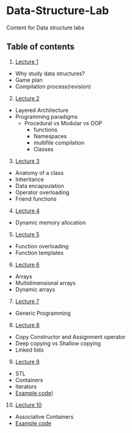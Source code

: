 # Data-Structure-Lab
Content for Data structure labs


## Table of contents
1. [Lecture 1](lectures/Lecture1.md)
  - Why study data structures?
  - Game plan
  - Compilation process(revision)
2.  [Lecture 2](lectures/Lecture2_3.md)
  - Layered Architecture
  - Programming paradigms
    - Procedural vs Modular vs OOP
      - functions
      - Namespaces
      - multifile compilation
      - Classes  
3. [Lecture 3](lectures/Lecture3.md)
  - Anatomy of a class
  - Inheritance
  - Data encapsulation
  - Operator overloading
  - Friend functions 
4. [Lecture 4](lectures/Lecture4.md)
  - Dynamic memory allocation
5. [Lecture 5](lectures/Lecture5.md)
 - Function overloading
 - Function templates
6. [Lecture 6](lectures/Lecture6.md)
 - Arrays
 - Multidimensional arrays
 - Dynamic arrays
7. [Lecture 7](lectures/Lecture7.md)
 - Generic Programming
8. [Lecture 8](lectures/Lecture8.md)
 - Copy Constructor and Assignment operator
 - Deep copying vs Shallow copying
 - Linked lists 
9. [Lecture 9](resources/talk_back_to_basics_classic_stl__bob_steagall__cppcon_2021_1_compressed.pdf)
  - STL
  - Containers
  - Iterators
  - [Example code](code/Lecture9))
10. [Lecture 10](lectures/Lecture10.md)
  - Associative Containers
  - [Example code](code/Lecture10)

